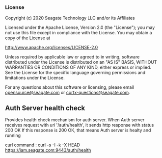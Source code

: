 ### License

Copyright (c) 2020 Seagate Technology LLC and/or its Affiliates

Licensed under the Apache License, Version 2.0 (the "License");
you may not use this file except in compliance with the License.
You may obtain a copy of the License at

   http://www.apache.org/licenses/LICENSE-2.0

Unless required by applicable law or agreed to in writing, software
distributed under the License is distributed on an "AS IS" BASIS,
WITHOUT WARRANTIES OR CONDITIONS OF ANY KIND, either express or implied.
See the License for the specific language governing permissions and
limitations under the License.

For any questions about this software or licensing,
please email opensource@seagate.com or cortx-questions@seagate.com.

## Auth Server health check
Provides health check mechanism for auth server.
When Auth server receives request with uri '/auth/health', it sends http
response with status 200 OK
If this response is 200 OK, that means Auth server is healty and running

curl command : curl -s -I -k -X HEAD https://iam.seagate.com:9443/auth/health

